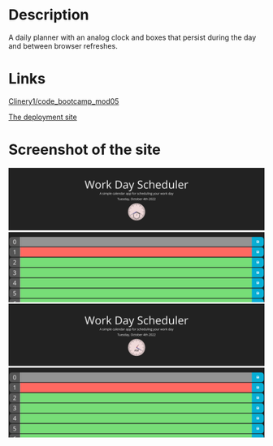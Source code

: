 # Description
A daily planner with an analog clock and boxes that persist during the day and between browser refreshes.

# Links
[Clinery1/code_bootcamp_mod05](https://github.com/Clinery1/code_bootcamp_mod05)

[The deployment site](https://clinery1.github.io/code_bootcamp_mod05)

# Screenshot of the site
![Screenshot of the site with the 24 hour dial](./screenshot_24hour.png)
![Screenshot of the site with the 12 hour dial and AM/PM identifier](./screenshot_12hour.png)
